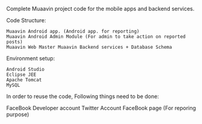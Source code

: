 Complete Muaavin project code for the mobile apps and backend services.

Code Structure:

	Muaavin Android app. (Android app. for reporting)
	Muaavin Android Admin Module (For admin to take action on reported posts)
	Muaavin Web Master Muaavin Backend services + Database Schema

Environment setup:

	Android Studio
	Eclipse JEE
	Apache Tomcat
	MySQL 
	
In order to reuse the code, Following things need to be done:

FaceBook Developer account
Twitter Account
FaceBook page (For reporing purpose)
